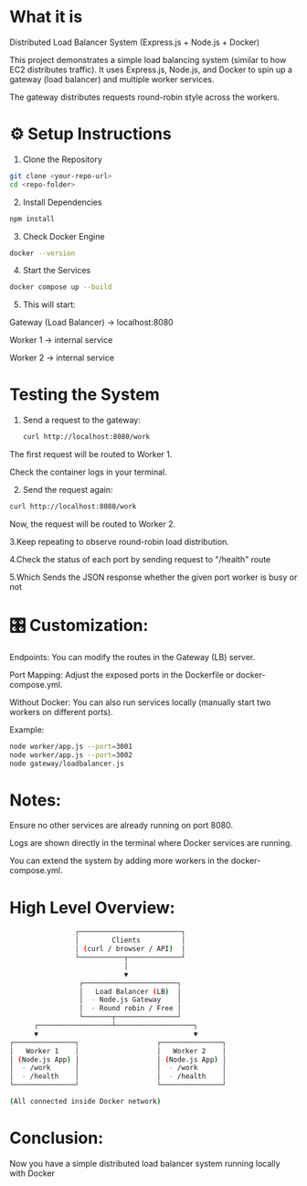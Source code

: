 # What it is
Distributed Load Balancer System (Express.js + Node.js + Docker)

This project demonstrates a simple load balancing system (similar to how EC2 distributes traffic).
It uses Express.js, Node.js, and Docker to spin up a gateway (load balancer) and multiple worker services.

The gateway distributes requests round-robin style across the workers.

# ⚙️ Setup Instructions
1. Clone the Repository
``` bash
git clone <your-repo-url>
cd <repo-folder>
```
2. Install Dependencies
```bash
npm install
```
3. Check Docker Engine
```bash
docker --version
```
4. Start the Services
```bash
docker compose up --build
```
5. This will start:

Gateway (Load Balancer) → localhost:8080

Worker 1 → internal service

Worker 2 → internal service

# Testing the System
1. Send a request to the gateway:
   ```bash
   curl http://localhost:8080/work
    ```
The first request will be routed to Worker 1.

Check the container logs in your terminal.

2. Send the request again:
```bash
curl http://localhost:8080/work
```
Now, the request will be routed to Worker 2.

3.Keep repeating to observe round-robin load distribution.

4.Check the status of each port by sending request to "/health" route

5.Which Sends the JSON response whether the given port worker is busy or not

# 🎛️ Customization:
Endpoints: You can modify the routes in the Gateway (LB) server.

Port Mapping: Adjust the exposed ports in the Dockerfile or docker-compose.yml.

Without Docker: You can also run services locally (manually start two workers on different ports). 

Example:
```bash
node worker/app.js --port=3001
node worker/app.js --port=3002
node gateway/loadbalancer.js
```

# Notes:
Ensure no other services are already running on port 8080.

Logs are shown directly in the terminal where Docker services are running.

You can extend the system by adding more workers in the docker-compose.yml.

# High Level Overview:

```bash
                ┌─────────────────────────┐
                │        Clients          │
                │ (curl / browser / API)  │
                └───────────┬─────────────┘
                            │
                            ▼
                 ┌───────────────────────┐
                 │   Load Balancer (LB)  │
                 │  - Node.js Gateway    │
                 │  - Round robin / Free │
                 └───────┬───────────────┘
      ┌──────────────────┴───────────────────┐
      ▼                                      ▼
┌───────────────┐                   ┌───────────────┐
│   Worker 1    │                   │   Worker 2    │
│ (Node.js App) │                   │ (Node.js App) │
│  - /work      │                   │  - /work      │
│  - /health    │                   │  - /health    │
└───────────────┘                   └───────────────┘

(All connected inside Docker network)
```

# Conclusion:

Now you have a simple distributed load balancer system running locally with Docker
